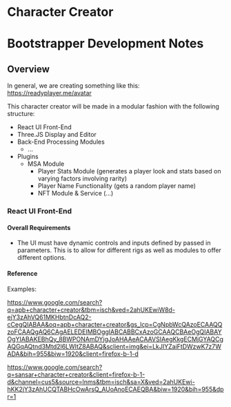 # Character Creator

# Bootstrapper Development Notes

## Overview

In general, we are creating something like this: https://readyplayer.me/avatar

This character creator will be made in a modular fashion with the following structure:

* React UI Front-End
* Three.JS Display and Editor
* Back-End Processing Modules
  * ...
* Plugins
  * MSA Module
    * Player Stats Module (generates a player look and stats based on varying factors involving rarity)
    * Player Name Functionality (gets a random player name)
    * NFT Module & Service (...)

### React UI Front-End

#### Overall Requirements
* The UI must have dynamic controls and inputs defined by passed in parameters. This is to allow for different rigs as well as modules to offer different options.

#### Reference

Examples:

https://www.google.com/search?q=apb+character+creator&tbm=isch&ved=2ahUKEwiW8d-ejY3zAhVQ61MKHbtnDcAQ2-cCegQIABAA&oq=apb+character+creator&gs_lcp=CgNpbWcQAzoECAAQQzoFCAAQgAQ6CAgAELEDEIMBOggIABCABBCxAzoGCAAQCBAeOgQIABAYOgYIABAKEBhQy_8BWPONAmDYjgJoAHAAeACAAVSIAegKkgECMjGYAQCgAQGqAQtnd3Mtd2l6LWltZ8ABAQ&sclient=img&ei=LkJIYZaiFtDWzwK7z7WADA&bih=955&biw=1920&client=firefox-b-1-d

https://www.google.com/search?q=sansar+character+creator&client=firefox-b-1-d&channel=cus5&source=lnms&tbm=isch&sa=X&ved=2ahUKEwi-hKK2jY3zAhUCQTABHcOwArsQ_AUoAnoECAEQBA&biw=1920&bih=955&dpr=1
